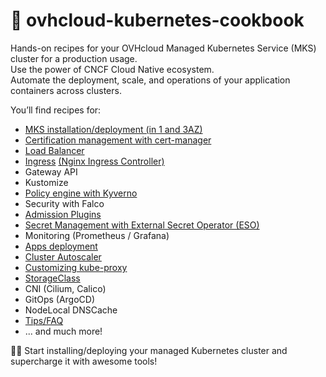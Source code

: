 # 📘 ovhcloud-kubernetes-cookbook

Hands-on recipes for your OVHcloud Managed Kubernetes Service (MKS) cluster for a production usage.<br/>
Use the power of CNCF Cloud Native ecosystem.<br/>
Automate the deployment, scale, and operations of your application containers across clusters.

You’ll find recipes for:
* [MKS installation/deployment (in 1 and 3AZ)](./mks-installation/README.md)
* [Certification management with cert-manager](./cert-manager/README.md)
* [Load Balancer](./load-balancer/README.md)
* [Ingress](./ingress/README.md) [(Nginx Ingress Controller)](./ingress/nginx-ingress-controller/README.md)
* Gateway API
* Kustomize
* [Policy engine with Kyverno](./kyverno/README.md)
* Security with Falco
* [Admission Plugins](./admission-plugin/README.md)
* [Secret Management with External Secret Operator (ESO)](./external-secret-operator/README.md)
* Monitoring (Prometheus / Grafana)
* [Apps deployment](./deployment-apps/README.md)
* [Cluster Autoscaler](./cluster-autoscaler/README.md)
* [Customizing kube-proxy](./customizing-kube-proxy/README.md)
* [StorageClass](./storage-class/README.md)
* CNI (Cilium, Calico)
* GitOps (ArgoCD)
* NodeLocal DNSCache
* [Tips/FAQ](./tips/README.md)
* ... and much more!

🧑‍💻 Start installing/deploying your managed Kubernetes cluster and supercharge it with awesome tools!